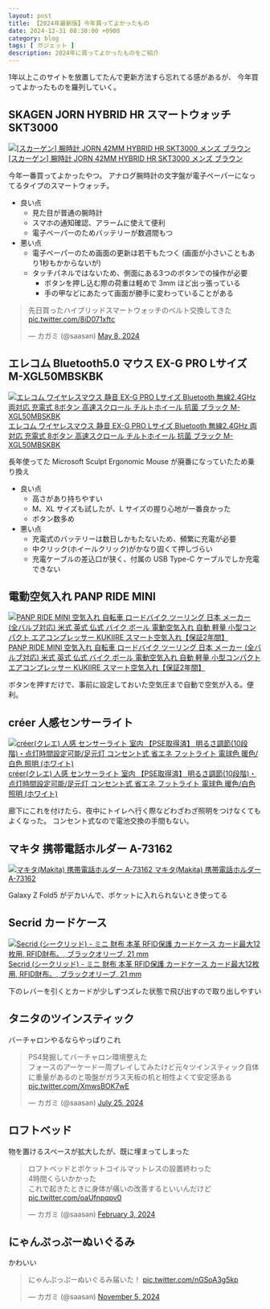 ```yaml
---
layout: post
title: 【2024年最新版】今年買ってよかったもの
date: 2024-12-31 08:30:00 +0900
category: blog
tags: [ ガジェット ]
description: 2024年に買ってよかったものをご紹介
---
```


1年以上このサイトを放置してたんで更新方法すら忘れてる感があるが、
今年買ってよかったものを羅列していく。

## SKAGEN JORN HYBRID HR スマートウォッチ SKT3000

<div class="affiliate-product-list">
    <a href="https://www.amazon.co.jp/dp/B08RDJSZ71?tag=saasan-22" class="affiliate-product">
        <img src="https://m.media-amazon.com/images/I/81pMxAixRUL._AC_SX679_.jpg" alt="[スカーゲン] 腕時計 JORN 42MM HYBRID HR SKT3000 メンズ ブラウン">
        <span class="affiliate-product-name">[スカーゲン] 腕時計 JORN 42MM HYBRID HR SKT3000 メンズ ブラウン</span>
    </a>
</div>

今年一番買ってよかったやつ。
アナログ腕時計の文字盤が電子ペーパーになってるタイプのスマートウォッチ。

- 良い点
  - 見た目が普通の腕時計
  - スマホの通知確認、アラームに使えて便利
  - 電子ペーパーのためバッテリーが数週間もつ
- 悪い点
  - 電子ペーパーのため画面の更新は若干もたつく (画面が小さいこともあり1秒もかからないが)
  - タッチパネルではないため、側面にある3つのボタンでの操作が必要
    - ボタンを押し込む際の荷重は軽めで 3mm ほど出っ張っている
    - 手の甲などにあたって画面が勝手に変わっていることがある

<blockquote class="twitter-tweet"><p lang="ja" dir="ltr">先日買ったハイブリッドスマートウォッチのベルト交換してきた <a href="https://t.co/8iD071xftc">pic.twitter.com/8iD071xftc</a></p>&mdash; カガミ (@saasan) <a href="https://twitter.com/saasan/status/1788145173278691625?ref_src=twsrc%5Etfw">May 8, 2024</a></blockquote> <script async src="https://platform.twitter.com/widgets.js" charset="utf-8"></script>

## エレコム Bluetooth5.0 マウス EX-G PRO Lサイズ M-XGL50MBSKBK

<div class="affiliate-product-list">
    <a href="https://www.amazon.co.jp/dp/B0CGWN5V9N/?tag=saasan-22" class="affiliate-product">
        <img src="https://m.media-amazon.com/images/I/71lZi6zwg1L._AC_SX679_.jpg" alt="エレコム ワイヤレスマウス 静音 EX-G PRO Lサイズ Bluetooth 無線2.4GHz 両対応 充電式 8ボタン 高速スクロール チルトホイール 抗菌 ブラック M-XGL50MBSKBK">
        <span class="affiliate-product-name">エレコム ワイヤレスマウス 静音 EX-G PRO Lサイズ Bluetooth 無線2.4GHz 両対応 充電式 8ボタン 高速スクロール チルトホイール 抗菌 ブラック M-XGL50MBSKBK</span>
    </a>
</div>

長年使ってた Microsoft Sculpt Ergonomic Mouse が廃番になっていたため乗り換え

- 良い点
  - 高さがあり持ちやすい
  - M、XL サイズも試したが、L サイズの握り心地が一番良かった
  - ボタン数多め
- 悪い点
  - 充電式のバッテリーは数日しかもたないため、頻繁に充電が必要
  - 中クリック(ホイールクリック)がかなり固くて押しづらい
  - 充電ケーブルの差込口が狭く、付属の USB Type-C ケーブルでしか充電できない

## 電動空気入れ PANP RIDE MINI

<div class="affiliate-product-list">
    <a href="https://www.amazon.co.jp/dp/B0D7MMH36N/?tag=saasan-22" class="affiliate-product">
        <img src="https://m.media-amazon.com/images/I/61csfSJXeKL._AC_SY879_.jpg" alt="PANP RIDE MINI 空気入れ 自転車 ロードバイク ツーリング 日本 メーカー (全バルブ対応) 米式 英式 仏式 バイク ボール 電動空気入れ 自動 軽量 小型コンパクト エアコンプレッサー KUKIIRE スマート空気入れ【保証2年間】">
        <span class="affiliate-product-name">PANP RIDE MINI 空気入れ 自転車 ロードバイク ツーリング 日本 メーカー (全バルブ対応) 米式 英式 仏式 バイク ボール 電動空気入れ 自動 軽量 小型コンパクト エアコンプレッサー KUKIIRE スマート空気入れ【保証2年間】</span>
    </a>
</div>

ボタンを押すだけで、事前に設定しておいた空気圧まで自動で空気が入る。便利。

## créer 人感センサーライト

<div class="affiliate-product-list">
    <a href="https://www.amazon.co.jp/dp/B0B11ZVBQ5/?tag=saasan-22" class="affiliate-product">
        <img src="https://m.media-amazon.com/images/I/61Pzaizi-nL._AC_SX679_.jpg" alt="créer(クレエ) 人感 センサーライト 室内 【PSE取得済】 明るさ調節(10段階)・点灯時間設定可能/足元灯 コンセント式 省エネ フットライト 電球色 暖色/白色 照明 (ホワイト)">
        <span class="affiliate-product-name">créer(クレエ) 人感 センサーライト 室内 【PSE取得済】 明るさ調節(10段階)・点灯時間設定可能/足元灯 コンセント式 省エネ フットライト 電球色 暖色/白色 照明 (ホワイト)</span>
    </a>
</div>

廊下にこれを付けたら、夜中にトイレへ行く際などわざわざ照明をつけなくてもよくなった。
コンセント式なので電池交換の手間もない。

## マキタ 携帯電話ホルダー A-73162

<div class="affiliate-product-list">
    <a href="https://www.amazon.co.jp/dp/B0BZCXXQPB/?tag=saasan-22" class="affiliate-product">
        <img src="https://m.media-amazon.com/images/I/81HJjeNtTbL._AC_SX679_.jpg" alt="マキタ(Makita) 携帯電話ホルダー A-73162">
        <span class="affiliate-product-name">マキタ(Makita) 携帯電話ホルダー A-73162</span>
    </a>
</div>

Galaxy Z Fold5 がデカいんで、ポケットに入れられないとき使ってる

## Secrid カードケース

<div class="affiliate-product-list">
    <a href="https://www.amazon.co.jp/dp/B074MN1146/?tag=saasan-22" class="affiliate-product">
        <img src="https://m.media-amazon.com/images/I/61Iur4dn5yL._AC_SX679_.jpg" alt="Secrid (シークリッド) - ミニ 財布 本革 RFID保護 カードケース カード最大12枚用, RFID財布。, ブラックオリーブ, 21 mm">
        <span class="affiliate-product-name">Secrid (シークリッド) - ミニ 財布 本革 RFID保護 カードケース カード最大12枚用, RFID財布。, ブラックオリーブ, 21 mm</span>
    </a>
</div>

下のレバーを引くとカードが少しずつズレた状態で飛び出すので取り出しやすい

## タニタのツインスティック

バーチャロンやるならやっぱりこれ

<blockquote class="twitter-tweet"><p lang="ja" dir="ltr">PS4発掘してバーチャロン環境整えた<br>フォースのアーケード一周プレイしてみたけど元々ツインスティック自体に重量があるのと吸盤がガラス天板の机と相性よくて安定感ある <a href="https://t.co/XmwsBOK7wE">pic.twitter.com/XmwsBOK7wE</a></p>&mdash; カガミ (@saasan) <a href="https://twitter.com/saasan/status/1816377426865447364?ref_src=twsrc%5Etfw">July 25, 2024</a></blockquote> <script async src="https://platform.twitter.com/widgets.js" charset="utf-8"></script>

## ロフトベッド

物を置けるスペースが拡大したが、既に埋まってしまった

<blockquote class="twitter-tweet"><p lang="ja" dir="ltr">ロフトベッドとポケットコイルマットレスの設置終わった<br>4時間くらいかかった<br>これで起きたときに身体が痛いの改善するといいんだけど <a href="https://t.co/oaUfnpqpv0">pic.twitter.com/oaUfnpqpv0</a></p>&mdash; カガミ (@saasan) <a href="https://twitter.com/saasan/status/1753680538991579183?ref_src=twsrc%5Etfw">February 3, 2024</a></blockquote> <script async src="https://platform.twitter.com/widgets.js" charset="utf-8"></script>

## にゃんぷっぷーぬいぐるみ

かわいい

<blockquote class="twitter-tweet"><p lang="ja" dir="ltr">にゃんぷっぷーぬいぐるみ届いた！ <a href="https://t.co/nGSoA3g5kp">pic.twitter.com/nGSoA3g5kp</a></p>&mdash; カガミ (@saasan) <a href="https://twitter.com/saasan/status/1853768089244250293?ref_src=twsrc%5Etfw">November 5, 2024</a></blockquote> <script async src="https://platform.twitter.com/widgets.js" charset="utf-8"></script>
